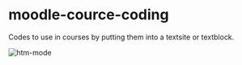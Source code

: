 # moodle-cource-coding
Codes to use in courses by putting them into a textsite or textblock. 

![htm-mode](https://trmsc1.files.wordpress.com/2021/03/html.gif?w=328&zoom=2)

